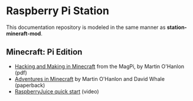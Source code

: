 # Raspberry Pi Station

This documentation repository is modeled in the same manner
as **station-mineraft-mod**.

## Minecraft: Pi Edition

* [Hacking and Making in Minecraft](https://www.raspberrypi.org/magpi-issues/Essentials_Minecraft_v1.pdf) from the MagPi, by Martin O'Hanlon (pdf)
* [Adventures in Minecraft](https://www.amazon.com/Adventures-Minecraft-David-Whale-ebook/dp/B076XNCRWV) by Martin O'Hanlon and David Whale (paperback)
* [RaspberryJuice quick start](https://www.youtube.com/watch?v=I-16uPlGK9E) (video)
